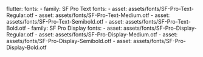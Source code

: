 flutter:
  fonts:
    - family: SF Pro Text
      fonts:
        - asset: assets/fonts/SF-Pro-Text-Regular.otf
        - asset: assets/fonts/SF-Pro-Text-Medium.otf
        - asset: assets/fonts/SF-Pro-Text-Semibold.otf
        - asset: assets/fonts/SF-Pro-Text-Bold.otf
    - family: SF Pro Display
      fonts:
        - asset: assets/fonts/SF-Pro-Display-Regular.otf
        - asset: assets/fonts/SF-Pro-Display-Medium.otf
        - asset: assets/fonts/SF-Pro-Display-Semibold.otf
        - asset: assets/fonts/SF-Pro-Display-Bold.otf
